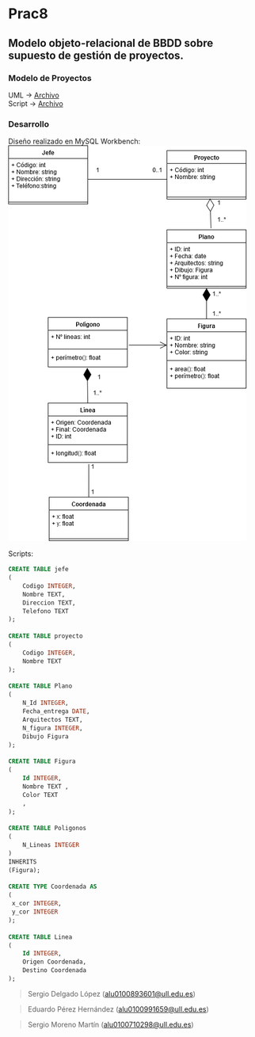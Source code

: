 # Prac8
## Modelo objeto-relacional de BBDD sobre supuesto de gestión de proyectos.

### Modelo de Proyectos 
UML -> [Archivo](https://github.com/alu0100893601-Sergio/ADBBDD19_20/tree/master/Prac8/Proyectos_UML.png)  
Script -> [Archivo](https://github.com/alu0100893601-Sergio/ADBBDD19_20/tree/master/Prac8/script_proyectos.sql)  

### Desarrollo
Diseño realizado en MySQL Workbench:    
![uml de proyectos](Proyectos_UML.png)  

Scripts:    
```SQL
CREATE TABLE jefe
(
    Codigo INTEGER,
    Nombre TEXT,
    Direccion TEXT,
    Telefono TEXT
);

CREATE TABLE proyecto
(
    Codigo INTEGER,
    Nombre TEXT
);

CREATE TABLE Plano
(
    N_Id INTEGER,
    Fecha_entrega DATE,
    Arquitectos TEXT,
    N_figura INTEGER,
    Dibujo Figura
);

CREATE TABLE Figura
(
    Id INTEGER,
    Nombre TEXT ,
    Color TEXT
    ,
);

CREATE TABLE Poligonos
(
    N_Lineas INTEGER
)
INHERITS
(Figura);

CREATE TYPE Coordenada AS
(
 x_cor INTEGER,
 y_cor INTEGER
);

CREATE TABLE Linea
(
    Id INTEGER,
    Origen Coordenada,
    Destino Coordenada
);
```

> Sergio Delgado López (alu0100893601@ull.edu.es)

> Eduardo Pérez Hernández (alu0100991659@ull.edu.es)

> Sergio Moreno Martín (alu0100710298@ull.edu.es)
